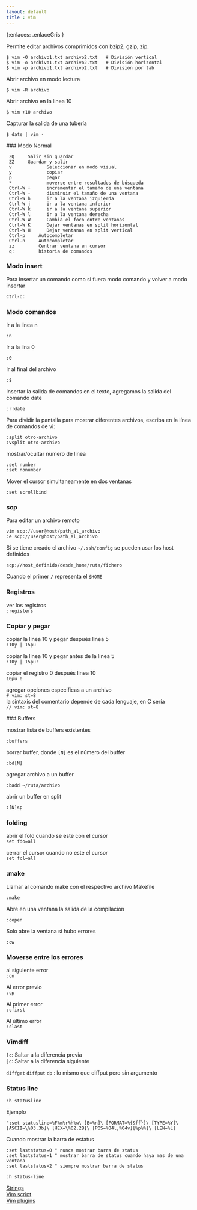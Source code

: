 ```yaml
--- 
layout: default
title : vim
---
```

{:enlaces: .enlaceGris }

Permite editar archivos comprimidos con bzip2, gzip, zip.

	$ vim -O archivo1.txt archivo2.txt   # División vertical
	$ vim -o archivo1.txt archivo2.txt   # División horizontal
	$ vim -p archivo1.txt archivo2.txt   # División por tab

Abrir archivo en modo lectura

	$ vim -R archivo

Abrir archivo en la linea 10

	$ vim +10 archivo

Capturar la salida de una tubería 

	$ date | vim -

### Modo Normal

	 ZQ		Salir sin guardar
	 ZZ		Guardar y salir 
     v             Seleccionar en modo visual
     y             copiar 
     p             pegar
     *             moverse entre resultados de búsqueda 
     Ctrl-W +      incrementar el tamaño de una ventana
     Ctrl-W -      disminuir el tamaño de una ventana
     Ctrl-W h      ir a la ventana izquierda
     Ctrl-W j      ir a la ventana inferior
     Ctrl-W k      ir a la ventana superior
     Ctrl-W l      ir a la ventana derecha
     Ctrl-W W      Cambia el foco entre ventanas
     Ctrl-W K      Dejar ventanas en split horizontal
     Ctrl-W H      Dejar ventanas en split vertical
	 Ctrl-p		Autocompletar
	 Ctrl-n		Autocompletar
     zz         Centrar ventana en cursor
     q:         historia de comandos

### Modo insert


Para insertar un comando como si fuera modo comando y volver a modo insertar

	Ctrl-o: 

### Modo comandos

Ir a la linea n 

    :n 

Ir a la lina 0 

    :0

Ir al final del archivo

    :$

Insertar la salida de comandos en el texto, agregamos la salida del comando date

	:r!date

Para dividir la pantalla para mostrar diferentes archivos, escriba en la línea de comandos de vi:

    :split otro-archivo
    :vsplit otro-archivo

mostrar/ocultar numero de linea 

	:set number
	:set nonumber

Mover el cursor simultaneamente en dos ventanas

	:set scrollbind

### scp

Para editar un archivo remoto

	vim scp://user@host/path_al_archivo
	:e scp://user@host/path_al_archivo

Si se tiene creado el archivo `~/.ssh/config` se pueden usar los host definidos

    scp://host_definido/desde_home/ruta/fichero

Cuando el primer `/` representa el `$HOME`

### Registros 

ver los registros  
`:registers`

### Copiar y pegar

copiar la linea 10 y pegar después linea 5  
`:10y | 15pu`

copiar la linea 10 y pegar antes de la linea 5  
`:10y | 15pu!`

copiar el registro 0 después linea 10  
`10pu 0`


agregar opciones especificas a un archivo  
`# vim: st=8`  
la sintaxis del comentario depende de cada lenguaje, en C sería  
`// vim: st=8`

### Buffers 

mostrar lista de buffers existentes 

	:buffers

borrar buffer, donde `[N]` es el número del buffer

	:bd[N]

agregar archivo a un buffer

	:badd ~/ruta/archivo

abrir un buffer en split

	:[N]sp

### folding 

abrir el fold cuando se este con el cursor  
`set fdo=all`

cerrar el cursor cuando no este el cursor  
`set fcl=all`

### :make 

Llamar al comando make con el respectivo archivo Makefile

    :make

Abre en una ventana la salida de la compilación

    :copen

Solo abre la ventana si hubo errores

    :cw

### Moverse entre los errores
al siguiente error  
`:cn`

Al error previo   
`:cp`

Al primer error  
`:cfirst`

Al último error  
`:clast`

### Vimdiff

`[c`: Saltar a la diferencia previa  
`]c`: Saltar a la diferencia siguiente  

`diffget`
`diffput`
`dp` : lo mismo que diffput pero sin argumento


### Status line 

	:h statusline 

Ejemplo

	":set statusline=%F%m%r%h%w\ [B=%n]\ [FORMAT=%{&ff}]\ [TYPE=%Y]\ [ASCII=\%03.3b]\ [HEX=\%02.2B]\ [POS=%04l,%04v][%p%%]\ [LEN=%L]

Cuando mostrar la barra de estatus 
	
	:set laststatus=0 " nunca mostrar barra de status
	:set laststatus=1 " mostrar barra de status cuando haya mas de una ventana
	:set laststatus=2 " siempre mostrar barra de status

	:h status-line

[Strings](/wiki/vim/vimStrings)  
[Vim script](/wiki/vim/vimScript)  
[Vim plugins](/wiki/vim/vimPlugins)  
